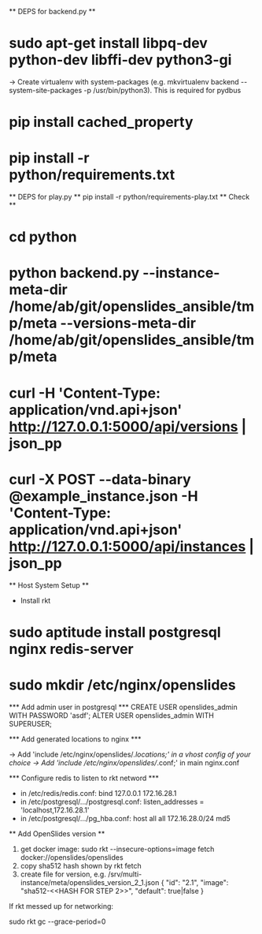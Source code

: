
** DEPS for backend.py **

# sudo apt-get install libpq-dev python-dev libffi-dev python3-gi
-> Create virtualenv with system-packages (e.g. mkvirtualenv backend --system-site-packages -p /usr/bin/python3). This is required for pydbus
# pip install  cached_property
# pip install -r python/requirements.txt

** DEPS for play.py **
pip install -r python/requirements-play.txt
** Check **

# cd python
# python backend.py --instance-meta-dir /home/ab/git/openslides_ansible/tmp/meta --versions-meta-dir /home/ab/git/openslides_ansible/tmp/meta
# curl -H 'Content-Type: application/vnd.api+json' http://127.0.0.1:5000/api/versions | json_pp
# curl -X POST --data-binary @example_instance.json -H 'Content-Type: application/vnd.api+json' http://127.0.0.1:5000/api/instances | json_pp


** Host System Setup **

- Install rkt

# sudo aptitude install postgresql nginx redis-server
# sudo mkdir /etc/nginx/openslides

*** Add admin user in postgresql ***
CREATE USER openslides_admin WITH PASSWORD 'asdf';
ALTER USER openslides_admin WITH SUPERUSER;

*** Add generated locations to nginx ***

-> Add 'include /etc/nginx/openslides/*.locations;' in a vhost config of your choice
-> Add 'include /etc/nginx/openslides/*.conf;' in main nginx.conf

*** Configure redis to listen to rkt netword ***

- in /etc/redis/redis.conf: bind 127.0.0.1 172.16.28.1
- in /etc/postgresql/.../postgresql.conf: listen_addresses = 'localhost,172.16.28.1'
- in /etc/postgresql/.../pg_hba.conf: host  all  all 172.16.28.0/24 md5

** Add OpenSlides version **

1. get docker image: sudo rkt --insecure-options=image fetch docker://openslides/openslides
2. copy sha512 hash shown by rkt fetch
3. create file for version, e.g. /srv/multi-instance/meta/openslides_version_2_1.json
{
  "id": "2.1",
  "image": "sha512-<<HASH FOR STEP 2>>",
  "default": true|false
}

If rkt messed up for networking:

sudo rkt gc --grace-period=0
